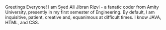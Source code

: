 Greetings Everyone!
I am Syed Ali Jibran Rizvi - a fanatic coder from Amity University, presently in my first semester of Engineering. 
By default, I am inquisitive, patient, creative and, equanimous at difficult times. 
I know JAVA, HTML, and CSS.

<!---
syed-ali-jibran-rizvi/syed-ali-jibran-rizvi is a ✨ special ✨ repository because its `README.md` (this file) appears on your GitHub profile.
You can click the Preview link to take a look at your changes.
--->
